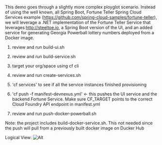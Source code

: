 This demo goes through a slightly more complex ployglot scenario.   Instead of using the well known, all Spring Boot, Fortune Teller Spring Cloud Services example (https://github.com/spring-cloud-samples/fortune-teller), we will leverage a .NET implementation of the Fortune Teller Service that leverages http://steeltoe.io, a Spring Boot version of the UI, and an added service for generating Georgia Powerball lottery numbers deployed from a Docker image.


1. review and run build-ui.sh

2. review and run build-service.sh

3. target your org/space using cf cli

4. review and run create-services.sh

5. 'cf services' to see if all the service instances finished provisioning

6. 'cf push -f manifest-devnexus.yml' <- this pushes the UI service and the backend Fortune Service.  Make sure CF_TARGET points to the correct Cloud Foundry API endpoint in manifest.yml

7. review and run push-docker-powerball.sh

Note: the project includes build-docker-service.sh.  This not needed since the push will pull from a previously built docker image on Ducker Hub

Logical View: ![Alt](/Slide14.jpg "arch diagram")